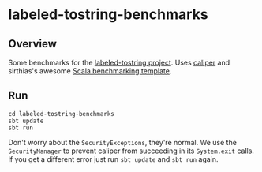 # labeled-tostring-benchmarks #
## Overview ##
Some benchmarks for the [labeled-tostring project](https://github.com/ymasory/labeled-tostring). Uses [caliper](http://code.google.com/p/caliper/) and sirthias's awesome [Scala benchmarking template](https://github.com/sirthias/scala-benchmarking-template).

## Run ##

    cd labeled-tostring-benchmarks
    sbt update
    sbt run

Don't worry about the `SecurityExceptions`, they're normal. We use the `SecurityManager` to prevent caliper from succeeding in its `System.exit` calls. If you get a different error just run `sbt update` and `sbt run` again.
